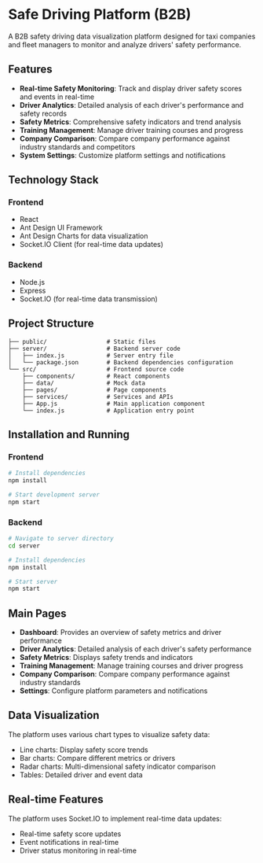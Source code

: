 # Safe Driving Platform (B2B)

A B2B safety driving data visualization platform designed for taxi companies and fleet managers to monitor and analyze drivers' safety performance.

## Features

- **Real-time Safety Monitoring**: Track and display driver safety scores and events in real-time
- **Driver Analytics**: Detailed analysis of each driver's performance and safety records
- **Safety Metrics**: Comprehensive safety indicators and trend analysis
- **Training Management**: Manage driver training courses and progress
- **Company Comparison**: Compare company performance against industry standards and competitors
- **System Settings**: Customize platform settings and notifications

## Technology Stack

### Frontend
- React
- Ant Design UI Framework
- Ant Design Charts for data visualization
- Socket.IO Client (for real-time data updates)

### Backend
- Node.js
- Express
- Socket.IO (for real-time data transmission)

## Project Structure

```
├── public/                 # Static files
├── server/                 # Backend server code
│   ├── index.js            # Server entry file
│   └── package.json        # Backend dependencies configuration
└── src/                    # Frontend source code
    ├── components/         # React components
    ├── data/               # Mock data
    ├── pages/              # Page components
    ├── services/           # Services and APIs
    ├── App.js              # Main application component
    └── index.js            # Application entry point
```

## Installation and Running

### Frontend

```bash
# Install dependencies
npm install

# Start development server
npm start
```

### Backend

```bash
# Navigate to server directory
cd server

# Install dependencies
npm install

# Start server
npm start
```

## Main Pages

- **Dashboard**: Provides an overview of safety metrics and driver performance
- **Driver Analytics**: Detailed analysis of each driver's safety performance
- **Safety Metrics**: Displays safety trends and indicators
- **Training Management**: Manage training courses and driver progress
- **Company Comparison**: Compare company performance against industry standards
- **Settings**: Configure platform parameters and notifications

## Data Visualization

The platform uses various chart types to visualize safety data:

- Line charts: Display safety score trends
- Bar charts: Compare different metrics or drivers
- Radar charts: Multi-dimensional safety indicator comparison
- Tables: Detailed driver and event data

## Real-time Features

The platform uses Socket.IO to implement real-time data updates:

- Real-time safety score updates
- Event notifications in real-time
- Driver status monitoring in real-time
